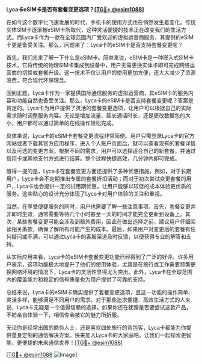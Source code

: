 **Lyca卡eSIM卡是否有套餐变更选项？[[TG💪+ @esim1088](https://t.me/s/esim1088)]**

在如今这个数字化飞速发展的时代，手机卡的使用方式也在悄然发生着变化。传统实体SIM卡逐渐被eSIM卡所取代，这种灵活便捷的技术正在改变我们的生活方式。而Lyca卡作为一款在全球范围内广受欢迎的虚拟运营商服务，其提供的eSIM卡更是备受关注。那么，问题来了：Lyca卡的eSIM卡是否支持套餐变更呢？

首先，我们先来了解一下什么是eSIM卡。简单来说，eSIM卡是一种嵌入式SIM卡技术，它将传统的物理SIM卡集成到设备中，用户无需更换实体卡即可完成网络运营商的切换或套餐升级。这一技术不仅让用户的使用更加方便，还大大减少了资源浪费，符合现代环保理念。

回到正题，Lyca卡作为一家提供国际通信服务的虚拟运营商，其eSIM卡的服务内容和功能自然也备受关注。那么，Lyca卡的eSIM卡是否支持套餐变更呢？答案是肯定的。Lyca卡为用户提供了灵活的套餐变更选项，让用户可以根据自己的实际需求随时调整服务内容。无论是增加流量、延长通话时长，还是更改数据包的大小，用户都可以通过简单的在线操作轻松完成。

具体来说，Lyca卡的eSIM卡套餐变更流程非常简便。用户只需登录Lyca卡的官方网站或者下载其官方应用程序，进入个人账户页面后，就可以查看现有的套餐详情以及可选的变更方案。根据不同的需求，用户可以选择适合自己的新套餐，并通过信用卡或其他支付方式进行结算。整个过程快捷高效，几分钟内即可完成。

值得一提的是，Lyca卡在套餐变更方面还提供了多种优惠措施。例如，对于长期用户，Lyca卡会不定期推出专属的套餐折扣活动；而对于初次尝试变更套餐的用户，Lyca卡也会提供一定的试用期优惠，让用户能够以较低的成本体验更优质的服务。这些贴心的设计充分体现了Lyca卡对用户体验的关注和重视。

当然，在享受便捷服务的同时，用户也需要了解一些注意事项。首先，套餐变更并非即时生效，通常需要等待几个小时甚至一天的时间才能完全更新到设备上。其次，某些套餐变更可能会涉及到额外费用，因此在做出选择之前，建议用户仔细阅读相关条款，确保了解所有可能产生的成本。最后，如果用户对变更后的套餐有任何疑问或不满，可以通过Lyca卡的客服渠道及时反馈，以便获得专业的解答和支持。

从实际应用来看，Lyca卡的eSIM卡套餐变更功能已经得到了广泛的好评。许多用户表示，这项功能极大地提升了他们的使用体验，尤其是在旅行或工作需要频繁更换网络环境的情况下，Lyca卡的灵活性显得尤为突出。此外，Lyca卡在全球范围内的覆盖能力和稳定的信号质量也为用户提供了可靠的支持。

总结来说，Lyca卡的eSIM卡确实提供了套餐变更选项，且这一功能的操作简单、灵活多样，能够满足不同用户的需求。对于那些追求便捷、高效生活方式的人来说，Lyca卡无疑是一个值得信赖的选择。如果你还在犹豫是否要尝试这款产品，不妨亲自体验一下，相信你会被它的魅力所折服。

无论你是经常出国的商务人士，还是喜欢四处旅行的背包客，Lyca卡都能为你提供量身定制的通信解决方案。快来加入Lyca卡的大家庭吧，让我们一起探索更智能、更便捷的未来通信世界！[[TG💪+ @esim1088](https://t.me/s/esim1088)]

[[TG💪+ @esim1088](https://t.me/s/esim1088) ![Image](https://i.postimg.cc/4NQfJmqS/Snipaste-2025-05-13-00-14-12.png)]